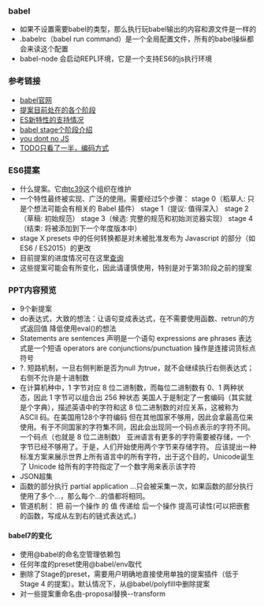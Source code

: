 ### babel
- 如果不设置需要babel的类型，那么执行玩babel输出的内容和源文件是一样的
- .babelrc（babel run command）是一个全局配置文件，所有的babel操纵都会来读这个配置
- babel-node 会启动REPL环境，它是一个支持ES6的js执行环境

### 参考链接
- [babel官网](https://babel.docschina.org/docs/en/presets)
- [提案目前处在的各个阶段](https://github.com/tc39/proposals)
- [ES新特性的支持情况](https://kangax.github.io/compat-table/es6/)
- [babel stage个阶段介绍](https://www.vanadis.cn/2017/03/18/babel-stage-x/)
- [you dont no JS](https://github.com/getify/You-Dont-Know-JS/blob/master/types%20%26%20grammar/ch5.md#statement-completion-values)
- [TODO只看了一半，编码方式](https://blog.csdn.net/hezh1994/article/details/78899683)



### ES6提案
- 什么提案。它由[tc39](https://github.com/tc39)这个组织在维护
- 一个特性最终被实现、广泛的使用。需要经过5个步骤：
stage 0（稻草人: 只是个想法可能会有相关的 Babel 插件）
stage 1（提议: 值得深入）
stage 2（草稿: 初始规范）
stage 3（候选: 完整的规范和初始浏览器实现）
stage 4（结束: 将被添加到下一个年度版本中）
- stage X presets 中的任何转换都是对未被批准发布为 Javascript 的部分（如 ES6 / ES2015）的更改
- 目前提案的进度情况可在这里[查询](https://github.com/tc39/proposals)
- 这些提案可能会有所变化，因此请谨慎使用，特别是对于第3阶段之前的提案

### PPT内容预览
- 9个新提案
- do表达式，大致的想法：让语句变成表达式，在不需要使用函数、retrun的方式返回值
	降低使用eval()的想法
- Statements are sentences 声明是一个语句
  expressions are phrases 表达式是一个短语
  operators are conjunctions/punctuation 操作是连接词货标点符号
- ?. 短路机制，一旦右侧判断是否为null 为true，就不会继续执行右侧表达式；右侧不允许是十进制数
- 在计算机种中，1 字节对应 8 位二进制数，而每位二进制数有 0、1 两种状态，因此 1 字节可以组合出 256 种状态
  美国人于是制定了一套编码（其实就是个字典），描述英语中的字符和这 8 位二进制数的对应关系，这被称为 ASCII 码。在美国用128个字符编码
  但在其他国家不够用，因此会拿最高位来使用。有于不同国家的字符集不同，因此会出现同一个码点表示的字符不同。
  一个码点（也就是 8 位二进制数）
  亚洲语言有更多的字符需要被存储，一个字节已经不够用了。于是，人们开始使用两个字节来存储字符。
  应该提出一种标准方案来展示世界上所有语言中的所有字符，出于这个目的，Unicode诞生了
   Unicode 给所有的字符指定了一个数字用来表示该字符
- JSON超集
- 函数的部分执行 partial application
	...只会被采集一次，如果函数的部分执行使用了多个...，那么每个...的值都将相同。
- 管道机制：
	把 前一个操作 的 值 传递给 后一个操作
	提高可读性(可以把嵌套的函数，写成从左到右的链式表达式。)

#### babel7的变化
- 使用@babel的命名空管理依赖包
- 任何年度的preset使用@babel/env取代
- 删除了Stage的preset，需要用户明确地直接使用单独的提案插件（低于Stage 4 的提案）。默认情况下，从@babel/polyfill中删除提案
- 对一些提案重命名由-proposal替换--transform

